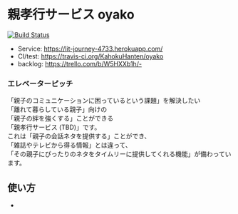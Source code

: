 # 親孝行サービス oyako
[![Build Status](https://travis-ci.org/KahokuHanten/oyako.svg?branch=master)](https://travis-ci.org/KahokuHanten/oyako)
 - Service: https://lit-journey-4733.herokuapp.com/
 - CI/test: https://travis-ci.org/KahokuHanten/oyako
 - backlog: https://trello.com/b/W5HXXb1h/-

### エレベーターピッチ

「親子のコミュニケーションに困っているという課題」を解決したい<br>
「離れて暮らしている親子」向けの<br>
「親子の絆を強くする」ことができる<br>
「親孝行サービス (TBD)」です。<br>
これは「親子の会話ネタを提供する」ことができ、<br>
「雑誌やテレビから得る情報」とは違って、<br>
「その親子にぴったりのネタをタイムリーに提供してくれる機能」が備わっています。

## 使い方
 - 
